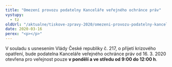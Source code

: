 ```yaml
---
title: "Omezení provozu podatelny Kanceláře veřejného ochránce práv"
vystupy:
  - tz
oldUrl: "/aktualne/tiskove-zpravy-2020/omezeni-provozu-podatelny-kancelare-verejneho-ochrance-prav/"
date: 2020-03-16
perex: "<p></p>"
---
```


<!-- imported from the old website -->

V souladu s usnesením Vlády České republiky č. 217, o přijetí krizového opatření, bude podatelna Kanceláře veřejného ochránce práv od 16. 3. 2020 otevřena pro veřejnost pouze <b>v pondělí a ve středu od 9:00 do 12:00 h</b>.
